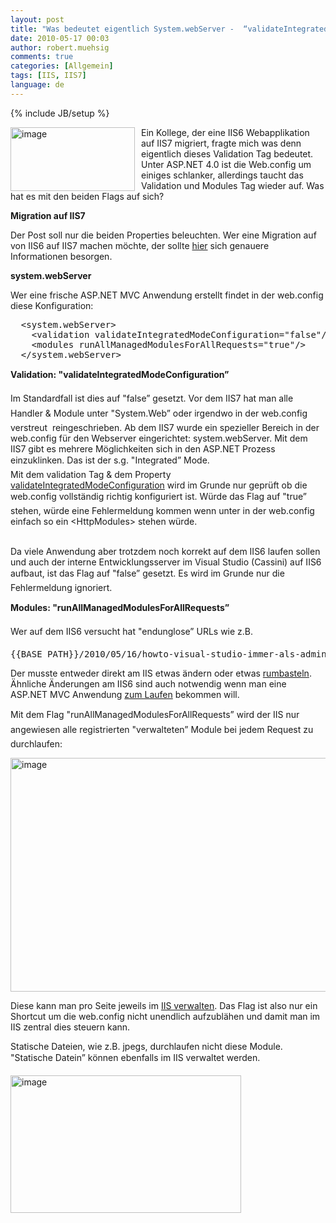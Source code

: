 ```yaml
---
layout: post
title: "Was bedeutet eigentlich System.webServer -  “validateIntegratedModeConfiguration” & “runAllManagedModulesForAllRequests”"
date: 2010-05-17 00:03
author: robert.muehsig
comments: true
categories: [Allgemein]
tags: [IIS, IIS7]
language: de
---
```

{% include JB/setup %}
<p><a href="{{BASE_PATH}}/assets/wp-images/image974.png"><img style="border-bottom: 0px; border-left: 0px; margin: 0px 10px 0px 0px; display: inline; border-top: 0px; border-right: 0px" title="image" border="0" alt="image" align="left" src="{{BASE_PATH}}/assets/wp-images/image_thumb158.png" width="199" height="102" /></a> </p>  <p>Ein Kollege, der eine IIS6 Webapplikation auf IIS7 migriert, fragte mich was denn eigentlich dieses Validation Tag bedeutet. Unter ASP.NET 4.0 ist die Web.config um einiges schlanker, allerdings taucht das Validation und Modules Tag wieder auf. Was hat es mit den beiden Flags auf sich?</p>  <p><strong>Migration auf IIS7</strong></p>  <p>Der Post soll nur die beiden Properties beleuchten. Wer eine Migration auf von IIS6 auf IIS7 machen möchte, der sollte <a href="http://mvolo.com/blogs/serverside/archive/2007/12/08/IIS-7.0-Breaking-Changes-ASP.NET-2.0-applications-Integrated-mode.aspx">hier</a> sich genauere Informationen besorgen. </p>  <p><strong>system.webServer</strong></p>  <p>Wer eine frische ASP.NET MVC Anwendung erstellt findet in der web.config diese Konfiguration:</p>  <div style="padding-bottom: 0px; margin: 0px; padding-left: 0px; padding-right: 0px; display: inline; float: none; padding-top: 0px" id="scid:812469c5-0cb0-4c63-8c15-c81123a09de7:f91f3b93-c2f6-4e11-b5de-546215c79d81" class="wlWriterEditableSmartContent"><pre name="code" class="c#">  &lt;system.webServer&gt;
    &lt;validation validateIntegratedModeConfiguration="false"/&gt;
    &lt;modules runAllManagedModulesForAllRequests="true"/&gt;
  &lt;/system.webServer&gt;</pre></div>

<p><strong>Validation: "validateIntegratedModeConfiguration”</strong></p>

<p> Im Standardfall ist dies auf "false” gesetzt. Vor dem IIS7 hat man alle Handler &amp; Module unter "System.Web” oder irgendwo in der web.config verstreut&#160; reingeschrieben. Ab dem IIS7 wurde ein spezieller Bereich in der web.config für den Webserver eingerichtet: system.webServer. Mit dem IIS7 gibt es mehrere Möglichkeiten sich in den ASP.NET Prozess einzuklinken. Das ist der s.g. "Integrated” Mode. 
  <br />Mit dem validation Tag &amp; dem Property <a href="http://msdn.microsoft.com/en-us/library/bb422433(VS.90).aspx">validateIntegratedModeConfiguration</a> wird im Grunde nur geprüft ob die web.config vollständig richtig konfiguriert ist. Würde das Flag auf "true” stehen, würde eine Fehlermeldung kommen wenn unter in der web.config einfach so ein &lt;HttpModules&gt; stehen würde.

  <br />Da viele Anwendung aber trotzdem noch korrekt auf dem IIS6 laufen sollen und auch der interne Entwicklungsserver im Visual Studio (Cassini) auf IIS6 aufbaut, ist das Flag auf "false” gesetzt. Es wird im Grunde nur die Fehlermeldung ignoriert. </p>

<p><strong>Modules: "runAllManagedModulesForAllRequests”</strong></p>

<p>Wer auf dem IIS6 versucht hat "endunglose” URLs wie z.B. </p>

<div style="padding-bottom: 0px; margin: 0px; padding-left: 0px; padding-right: 0px; display: inline; float: none; padding-top: 0px" id="scid:812469c5-0cb0-4c63-8c15-c81123a09de7:f442b90a-19f0-4fe6-9561-c4d824a1d5da" class="wlWriterEditableSmartContent"><pre name="code" class="c#">{{BASE_PATH}}/2010/05/16/howto-visual-studio-immer-als-admin-starten/</pre></div>

<p>Der musste entweder direkt am IIS etwas ändern oder etwas <a href="http://weblogs.asp.net/scottgu/archive/2007/02/26/tip-trick-url-rewriting-with-asp-net.aspx">rumbasteln</a>. Ähnliche Änderungen am IIS6 sind auch notwendig wenn man eine ASP.NET MVC Anwendung <a href="http://haacked.com/archive/2008/11/26/asp.net-mvc-on-iis-6-walkthrough.aspx">zum Laufen</a> bekommen will. </p>

<p>Mit dem Flag "runAllManagedModulesForAllRequests” wird der IIS nur angewiesen alle registrierten "verwalteten” Module bei jedem Request zu durchlaufen:</p>

<p><a href="{{BASE_PATH}}/assets/wp-images/image975.png"><img style="border-bottom: 0px; border-left: 0px; display: inline; border-top: 0px; border-right: 0px" title="image" border="0" alt="image" src="{{BASE_PATH}}/assets/wp-images/image_thumb159.png" width="533" height="374" /></a> </p>

<p>Diese kann man pro Seite jeweils im <a href="http://learn.iis.net/page.aspx/121/iis-7-modules-overview/">IIS verwalten</a>. Das Flag ist also nur ein Shortcut um die web.config nicht unendlich aufzublähen und damit man im IIS zentral dies steuern kann.</p>

<p>Statische Dateien, wie z.B. jpegs, durchlaufen nicht diese Module. "Statische Datein” können ebenfalls im IIS verwaltet werden.</p>

<p><a href="{{BASE_PATH}}/assets/wp-images/image976.png"><img style="border-bottom: 0px; border-left: 0px; display: inline; border-top: 0px; border-right: 0px" title="image" border="0" alt="image" src="{{BASE_PATH}}/assets/wp-images/image_thumb160.png" width="369" height="220" /></a></p>
